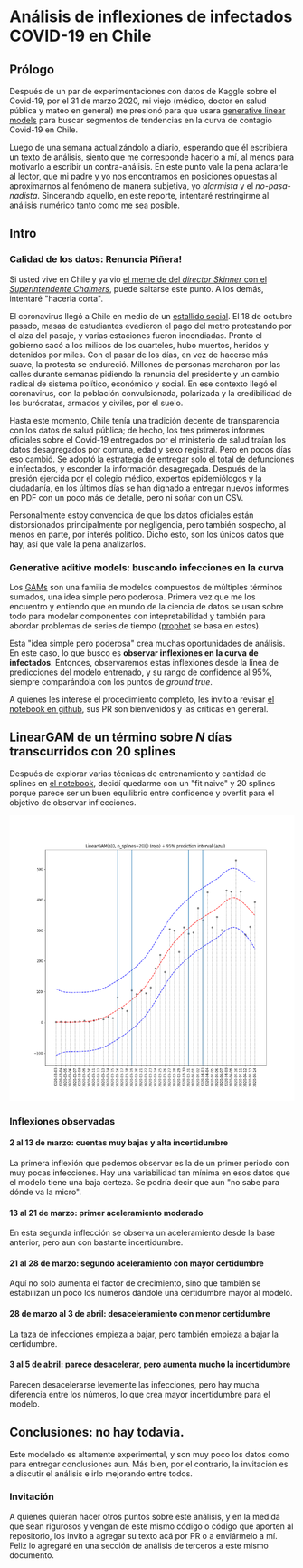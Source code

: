 # Análisis de inflexiones de infectados COVID-19 en Chile

## Prólogo
Después de un par de experimentaciones con datos de Kaggle sobre el Covid-19, por el 31 de marzo 2020, mi viejo (médico, doctor en salud pública y mateo en general) me presionó para que usara [generative linear models](https://pygam.readthedocs.io/en/latest/notebooks/tour_of_pygam.html) para buscar segmentos de tendencias en la curva de contagio Covid-19 en Chile.

Luego de una semana actualizándolo a diario, esperando que él escribiera un texto de análisis, siento que me corresponde hacerlo a mí, al menos para motivarlo a escribir un contra-análisis. En este punto vale la pena aclararle al lector, que mi padre y yo nos encontramos en posiciones opuestas al aproximarnos al fenómeno de manera subjetiva, yo _alarmista_ y el _no-pasa-nadista_. Sincerando aquello, en este reporte, intentaré restringirme al análisis numérico tanto como me sea posible.

## Intro
### Calidad de los datos: Renuncia Piñera!

Si usted vive en Chile y ya vio [el meme de del _director Skinner_ con el _Superintendente Chalmers_](https://github.com/verasativa/covi-19-chile/blob/master/docs/photo_2020-04-04%2012.37.01.jpeg), puede saltarse este punto. A los demás, intentaré "hacerla corta".

El coronavirus llegó a Chile en medio de un [estallido social](https://es.wikipedia.org/wiki/Protestas_en_Chile_de_2019-2020). El 18 de octubre pasado, masas de estudiantes evadieron el pago del metro protestando por el alza del pasaje, y varias estaciones fueron incendiadas. Pronto el gobierno sacó a los milicos de los cuarteles, hubo muertos, heridos y detenidos por miles. Con el pasar de los días, en vez de hacerse más suave, la protesta se endureció. Millones de personas marcharon por las calles durante semanas pidiendo la renuncia del presidente y un cambio radical de sistema político, económico y social. En ese contexto llegó el coronavirus, con la población convulsionada, polarizada y la credibilidad de los burócratas, armados y civiles, por el suelo.

Hasta este momento, Chile tenía una tradición decente de transparencia con los datos de salud pública; de hecho, los tres primeros informes oficiales sobre el Covid-19 entregados por el ministerio de salud traían los datos desagregados por comuna, edad y sexo registral. Pero en pocos días eso cambió. Se adoptó la estrategia de entregar solo el total de defunciones e infectados, y esconder la información desagregada. Después de la presión ejercida por el colegio médico, expertos epidemiólogos y la ciudadanía, en los últimos días se han dignado a entregar nuevos informes en PDF con un poco más de detalle, pero ni soñar con un CSV.


Personalmente estoy convencida de que los datos oficiales están distorsionados principalmente por negligencia, pero también sospecho, al menos en parte, por interés político. Dicho esto, son los únicos datos que hay, así que vale la pena analizarlos.


### Generative aditive models: buscando infecciones en la curva
Los [GAMs](https://www.youtube.com/watch?v=XQ1vk7wEI7c) son una familia de modelos compuestos de múltiples términos sumados, una idea simple pero poderosa. Primera vez que me los encuentro y entiendo que en mundo de la ciencia de datos se usan sobre todo para modelar componentes con intepretabilidad y también para abordar problemas de series de tiempo ([prophet](https://facebook.github.io/prophet/) se basa en estos).

Esta "idea simple pero poderosa" crea muchas oportunidades de análisis. En este caso, lo que busco es __observar inflexiones en la curva de infectados__. Entonces, observaremos estas inflexiones desde la línea de predicciones del modelo entrenado, y su rango de confidence al 95%, siempre comparándola con los puntos de _ground true_.

A quienes les interese el procedimiento completo, les invito a revisar [el notebook en github](https://github.com/verasativa/covi-19-chile/blob/master/GAMs.ipynb), sus PR son bienvenidos y las críticas en general.

## LinearGAM de un término sobre _N_ días transcurridos con 20 splines
Después de explorar varias técnicas de entrenamiento y cantidad de splines en [el notebook](https://github.com/verasativa/covi-19-chile/blob/master/GAMs.ipynb), decidí quedarme con un "fit naive" y 20 splines porque parece ser un buen equilibrio entre confidence y overfit para el objetivo de observar inflecciones.

![plot](docs/LinearGAM%28s%280%2C%20n_splines%3D20%29%5D%29%20%28rojo%29%20%2B%2095%25%20prediction%20interval%20%28azul%29.png)

### Inflexiones observadas
#### 2 al 13 de marzo: cuentas muy bajas y alta incertidumbre
La primera inflexión que podemos observar es la de un primer periodo con muy pocas infecciones. Hay una variabilidad tan mínima en esos datos que el modelo tiene una baja certeza. Se podría decir que aun "no sabe para dónde va la micro".
#### 13 al 21 de marzo: primer aceleramiento moderado
En esta segunda inflección se observa un aceleramiento desde la base anterior, pero aun con bastante incertidumbre.
#### 21 al 28 de marzo: segundo aceleramiento con mayor certidumbre
Aquí no solo aumenta el factor de crecimiento, sino que también se estabilizan un poco los números dándole una certidumbre mayor al modelo.
#### 28 de marzo al 3 de abril: desaceleramiento con menor certidumbre
La taza de infecciones empieza a bajar, pero también empieza a bajar la certidumbre.
#### 3 al 5 de abril: parece desacelerar, pero aumenta mucho la incertidumbre
Parecen desacelerarse levemente las infecciones, pero hay mucha diferencia entre los números, lo que crea mayor incertidumbre para el modelo.

## Conclusiones: no hay todavia.
Este modelado es altamente experimental, y son muy poco los datos como para entregar conclusiones aun. Más bien, por el contrario, la invitación es a discutir el análisis e irlo mejorando entre todos.

### Invitación
A quienes quieran hacer otros puntos sobre este análisis, y en la medida que sean rigurosos y vengan de este mismo código o código que aporten al repositorio, los invito a agregar su texto acá por PR o a enviármelo a mí. Feliz lo agregaré en una sección de análisis de terceros a este mismo documento.
